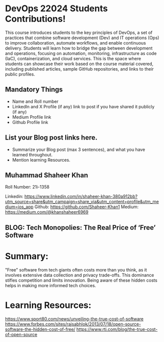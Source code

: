# DevOps 22024 Students Contributions! 

This course introduces students to the key principles of DevOps, a set of practices that combine software development (Dev) and IT operations (Ops) to improve collaboration, automate workflows, and enable continuous delivery. Students will learn how to bridge the gap between development and operations, focusing on automation, monitoring, infrastructure as code (IaC), containerization, and cloud services. This is the space where students can showcase their work based on the course material covered, including published articles, sample GitHub repositories, and links to their public profiles.

## Mandatory Things
- Name and Roll number
- LinkedIn and X Profile (if any) link to post if you have shared it publicly (if any)
- Medium Profile link
- Github Profile link

## List your Blog post links here.
- Summarize your Blog post (max 3 sentences), and what you have learned throughout.
- Mention learning Resources. 



## Muhammad Shaheer Khan
Roll Number: 21i-1358

Linkedin: https://www.linkedin.com/in/shaheer-khan-380a912bb?utm_source=share&utm_campaign=share_via&utm_content=profile&utm_medium=ios_app
Github: https://github.com/Shaheer-Khan1
Medium: https://medium.com/@khanshaheer6969

## BLOG: Tech Monopolies: The Real Price of ‘Free’ Software

# Summary: 
"Free" software from tech giants often costs more than you think, as it involves extensive data collection and privacy trade-offs. This dominance stifles competition and limits innovation. Being aware of these hidden costs helps in making more informed tech choices.

# Learning Resources:
https://www.sport80.com/news/unveiling-the-true-cost-of-software
https://www.forbes.com/sites/rajsabhlok/2013/07/18/open-source-software-the-hidden-cost-of-free/
https://www.rti.com/blog/the-true-cost-of-open-source
